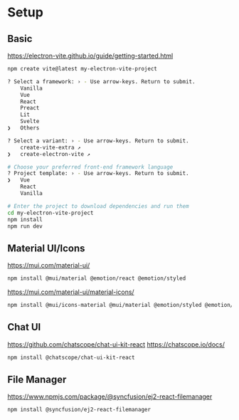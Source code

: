 # Setup

## Basic

https://electron-vite.github.io/guide/getting-started.html

```sh
npm create vite@latest my-electron-vite-project

? Select a framework: › - Use arrow-keys. Return to submit.
    Vanilla
    Vue
    React
    Preact
    Lit
    Svelte
❯   Others

? Select a variant: › - Use arrow-keys. Return to submit.
    create-vite-extra ↗
❯   create-electron-vite ↗

# Choose your preferred front-end framework language
? Project template: › - Use arrow-keys. Return to submit.
❯   Vue
    React
    Vanilla

# Enter the project to download dependencies and run them
cd my-electron-vite-project
npm install
npm run dev
```

## Material UI/Icons

https://mui.com/material-ui/
```sh
npm install @mui/material @emotion/react @emotion/styled
```

https://mui.com/material-ui/material-icons/
```sh
npm install @mui/icons-material @mui/material @emotion/styled @emotion/react
```

## Chat UI

https://github.com/chatscope/chat-ui-kit-react
https://chatscope.io/docs/
```sh
npm install @chatscope/chat-ui-kit-react
```

## File Manager

https://www.npmjs.com/package/@syncfusion/ej2-react-filemanager
```sh
npm install @syncfusion/ej2-react-filemanager
```
